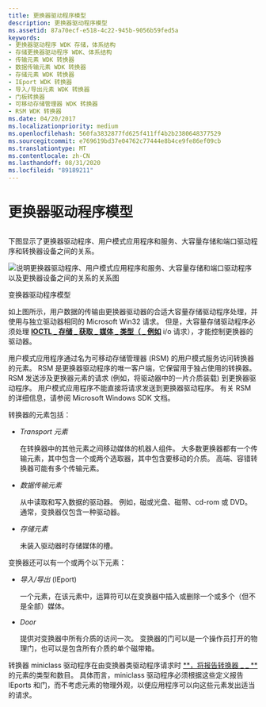 ```yaml
---
title: 更换器驱动程序模型
description: 更换器驱动程序模型
ms.assetid: 87a70ecf-e518-4c22-945b-9056b59fed5a
keywords:
- 更换器驱动程序 WDK 存储，体系结构
- 存储更换器驱动程序 WDK、体系结构
- 传输元素 WDK 转换器
- 数据传输元素 WDK 转换器
- 存储元素 WDK 转换器
- IEport WDK 转换器
- 导入/导出元素 WDK 转换器
- 门板转换器
- 可移动存储管理器 WDK 转换器
- RSM WDK 转换器
ms.date: 04/20/2017
ms.localizationpriority: medium
ms.openlocfilehash: 560fa3832877fd625f411ff4b2b2380648377529
ms.sourcegitcommit: e769619bd37e04762c77444e8b4ce9fe86ef09cb
ms.translationtype: MT
ms.contentlocale: zh-CN
ms.lasthandoff: 08/31/2020
ms.locfileid: "89189211"
---
```

# <a name="the-changer-driver-model"></a>更换器驱动程序模型


## <span id="ddk_the_changer_driver_model_kg"></span><span id="DDK_THE_CHANGER_DRIVER_MODEL_KG"></span>


下图显示了更换器驱动程序、用户模式应用程序和服务、大容量存储和端口驱动程序和转换器设备之间的关系。

![说明更换器驱动程序、用户模式应用程序和服务、大容量存储和端口驱动程序以及更换器设备之间的关系的关系图](images/changer.png)

变换器驱动程序模型

如上图所示，用户数据的传输由更换器驱动器的合适大容量存储驱动程序处理，并使用与独立驱动器相同的 Microsoft Win32 请求。 但是，大容量存储驱动程序必须处理 [**IOCTL \_ 存储 \_ 获取 \_ 媒体 \_ 类型（ \_ 例如**](/windows-hardware/drivers/ddi/ntddstor/ni-ntddstor-ioctl_storage_get_media_types_ex) i/o 请求），才能控制更换器的驱动器。

用户模式应用程序通过名为可移动存储管理器 (RSM) 的用户模式服务访问转换器的元素。 RSM 是更换器驱动程序的唯一客户端，它保留用于独占使用的转换器。 RSM 发送涉及更换器元素的请求 (例如，将驱动器中的一片介质装载) 到更换器驱动程序。 用户模式应用程序不能直接将请求发送到更换器驱动程序。 有关 RSM 的详细信息，请参阅 Microsoft Windows SDK 文档。

转换器的元素包括：

-   *Transport 元素*

    在转换器中的其他元素之间移动媒体的机器人组件。 大多数更换器都有一个传输元素，其中包含一个或两个选取器，其中包含要移动的介质。 高端、容错转换器可能有多个传输元素。

-   *数据传输元素*

    从中读取和写入数据的驱动器。 例如，磁或光盘、磁带、cd-rom 或 DVD。 通常，变换器仅包含一种驱动器。

-   *存储元素*

    未装入驱动器时存储媒体的槽。

变换器还可以有一个或两个以下元素：

-   *导入/导出* (IEport) 

    一个元素，在该元素中，运算符可以在变换器中插入或删除一个或多个（但不是全部）媒体。

-   *Door*

    提供对变换器中所有介质的访问一次。 变换器的门可以是一个操作员打开的物理门，也可以是包含所有介质的单个磁带箱。

转换器 miniclass 驱动程序在由变换器类驱动程序请求时 [**，将报告转换器 \_ \_ **](/windows-hardware/drivers/ddi/ntddchgr/ns-ntddchgr-_get_changer_parameters) 的元素的类型和数目。 具体而言，miniclass 驱动程序必须根据这些定义报告 IEports 和门，而不考虑元素的物理外观，以便应用程序可以向这些元素发出适当的请求。

 

